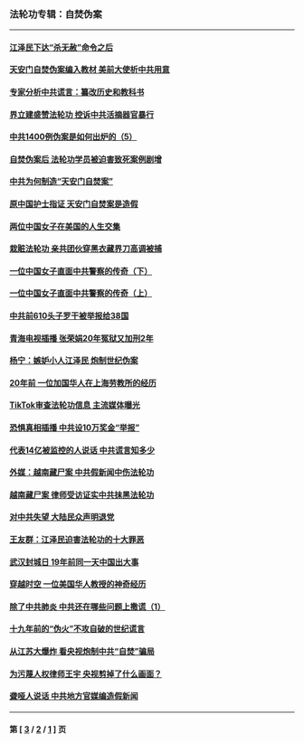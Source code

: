 ### 法轮功专辑：自焚伪案
---
#### [江泽民下达“杀无赦”命令之后](../../pages/nf5562/n13878084.md?12170430) 
#### [天安门自焚伪案编入教材 美前大使析中共用意](../../pages/nf5562/n13791932.md?12170430) 
#### [专家分析中共谎言：纂改历史和教科书](../../pages/nf5562/n13781542.md?12170430) 
#### [界立建盛赞法轮功 控诉中共活摘器官暴行](../../pages/nf5562/n13781971.md?12170430) 
#### [中共1400例伪案是如何出炉的（5）](../../pages/nf5562/n13226831.md?12170430) 
#### [自焚伪案后 法轮功学员被迫害致死案例剧增](../../pages/nf5562/n13190600.md?12170430) 
#### [中共为何制造“天安门自焚案”](../../pages/nf5562/n13183270.md?12170430) 
#### [原中国护士指证 天安门自焚案是造假](../../pages/nf5562/n13172289.md?12170430) 
#### [两位中国女子在美国的人生交集](../../pages/nf5562/n13156138.md?12170430) 
#### [栽赃法轮功 亲共团伙穿黑衣藏界刀高调被捕](../../pages/nf5562/n13073780.md?12170430) 
#### [一位中国女子直面中共警察的传奇（下）](../../pages/nf5562/n12989706.md?12170430) 
#### [一位中国女子直面中共警察的传奇（上）](../../pages/nf5562/n12985072.md?12170430) 
#### [中共前610头子罗干被举报给38国](../../pages/nf5562/n12975419.md?12170430) 
#### [青海电视插播 张荣娟20年冤狱又加刑2年](../../pages/nf5562/n12738166.md?12170430) 
#### [杨宁：嫉妒小人江泽民 炮制世纪伪案](../../pages/nf5562/n12724108.md?12170430) 
#### [20年前 一位加国华人在上海劳教所的经历](../../pages/nf5562/n12707932.md?12170430) 
#### [TikTok审查法轮功信息 主流媒体曝光](../../pages/nf5562/n12362336.md?12170430) 
#### [恐惧真相插播 中共设10万奖金“举报”](../../pages/nf5562/n12306396.md?12170430) 
#### [代表14亿被监控的人说话 中共谎言知多少](../../pages/nf5562/n12297484.md?12170430) 
#### [外媒：越南藏尸案 中共假新闻中伤法轮功](../../pages/nf5562/n12264411.md?12170430) 
#### [越南藏尸案 律师受访证实中共抹黑法轮功](../../pages/nf5562/n12261878.md?12170430) 
#### [对中共失望 大陆民众声明退党](../../pages/nf5562/n12187315.md?12170430) 
#### [王友群：江泽民迫害法轮功的十大罪恶](../../pages/nf5562/n12169074.md?12170430) 
#### [武汉封城日 19年前同一天中国出大事](../../pages/nf5562/n12150901.md?12170430) 
#### [穿越时空  一位美国华人教授的神奇经历](../../pages/nf5562/n12097460.md?12170430) 
#### [除了中共肺炎 中共还在哪些问题上撒谎（1）](../../pages/nf5562/n11955770.md?12170430) 
#### [十九年前的“伪火”不攻自破的世纪谎言](../../pages/nf5562/n11813238.md?12170430) 
#### [从江苏大爆炸 看央视炮制中共“自焚”骗局](../../pages/nf5562/n11140275.md?12170430) 
#### [为污蔑人权律师王宇 央视剪掉了什么画面？](../../pages/nf5562/n11130142.md?12170430) 
#### [聋哑人说话 中共地方官媒编造假新闻](../../pages/nf5562/n11006067.md?12170430) 

---
#### 第 [ [3](./3.md?12170430) / [2](./2.md?12170430) / [1](./1.md?12170430) ] 页

